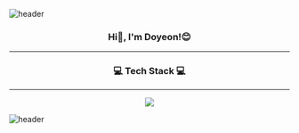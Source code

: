 ![header](https://capsule-render.vercel.app/api?type=waving&color=auto&height=240&section=header&text=HELLO,%20WORLD!&desc=Yeon's%20Github&descAlign=68&fontAlignY=40&align=center)
<h3><p align="center">Hi👋, I'm Doyeon!😊</p></h3>
<hr>
<h3><p align="center">💻 Tech Stack 💻</p></h3>
<hr>






<p align="center"><a href="https://hits.seeyoufarm.com"><img src="https://hits.seeyoufarm.com/api/count/incr/badge.svg?url=https%3A%2F%2Fgithub.com%2FDOYEONKIMFILM%2Fhit-counter&count_bg=%23AAF5CA&title_bg=%23B1E5B1&icon=&icon_color=%23E7E7E7&title=HIT&edge_flat=false"/></a></p>

![header](https://capsule-render.vercel.app/api?type=waving&color=auto&height=100&section=footer&align=center)

